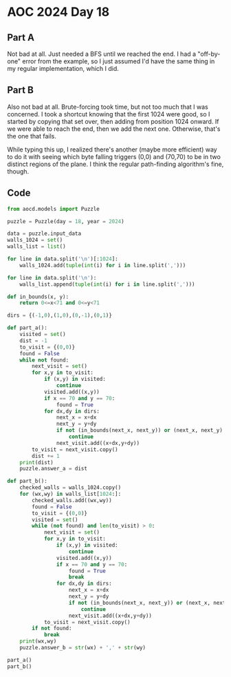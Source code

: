 # AOC 2024 Day 18

## Part A

Not bad at all. Just needed a BFS until we reached the end. I had a "off-by-one" error from the example, so I just assumed I'd have the same thing in my regular implementation, which I did. 

## Part B

Also not bad at all. Brute-forcing took time, but not too much that I was concerned. I took a shortcut knowing that the first 1024 were good, so I started by copying that set over, then adding from position 1024 onward. If we were able to reach the end, then we add the next one. Otherwise, that's the one that fails.

While typing this up, I realized there's another (maybe more efficient) way to do it with seeing which byte falling triggers (0,0) and (70,70) to be in two distinct regions of the plane. I think the regular path-finding algorithm's fine, though. 

## Code
```python
from aocd.models import Puzzle

puzzle = Puzzle(day = 18, year = 2024)

data = puzzle.input_data
walls_1024 = set()
walls_list = list()

for line in data.split('\n')[:1024]:
    walls_1024.add(tuple(int(i) for i in line.split(',')))

for line in data.split('\n'):
    walls_list.append(tuple(int(i) for i in line.split(',')))

def in_bounds(x, y):
    return 0<=x<71 and 0<=y<71

dirs = {(-1,0),(1,0),(0,-1),(0,1)}

def part_a():
    visited = set()
    dist = -1
    to_visit = {(0,0)}
    found = False
    while not found:
        next_visit = set()
        for x,y in to_visit:
            if (x,y) in visited:
                continue
            visited.add((x,y))
            if x == 70 and y == 70:
                found = True
            for dx,dy in dirs:
                next_x = x+dx
                next_y = y+dy
                if not (in_bounds(next_x, next_y)) or (next_x, next_y) in walls_1024 or (next_x, next_y) in visited:
                    continue
                next_visit.add((x+dx,y+dy))
        to_visit = next_visit.copy()
        dist += 1
    print(dist)
    puzzle.answer_a = dist

def part_b():
    checked_walls = walls_1024.copy()
    for (wx,wy) in walls_list[1024:]:
        checked_walls.add((wx,wy))
        found = False
        to_visit = {(0,0)}
        visited = set()
        while (not found) and len(to_visit) > 0:
            next_visit = set()
            for x,y in to_visit:
                if (x,y) in visited:
                    continue
                visited.add((x,y))
                if x == 70 and y == 70:
                    found = True
                    break
                for dx,dy in dirs:
                    next_x = x+dx
                    next_y = y+dy
                    if not (in_bounds(next_x, next_y)) or (next_x, next_y) in checked_walls or (next_x, next_y) in visited:
                        continue
                    next_visit.add((x+dx,y+dy))
            to_visit = next_visit.copy()
        if not found:
            break
    print(wx,wy)
    puzzle.answer_b = str(wx) + ',' + str(wy)

part_a()
part_b()
```